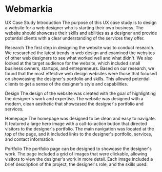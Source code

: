 # Webmarkia

UX Case Study
Introduction
The purpose of this UX case study is to design a website for a web designer who is starting their own business. The website should showcase their skills and abilities as a designer and provide potential clients with a clear understanding of the services they offer.

Research
The first step in designing the website was to conduct research. We researched the latest trends in web design and examined the websites of other web designers to see what worked well and what didn't. We also looked at the target audience for the website, which included small business owners, startups, and entrepreneurs.
Based on our research, we found that the most effective web design websites were those that focused on showcasing the designer's portfolio and skills. This allowed potential clients to get a sense of the designer's style and capabilities.

Design
The design of the website was created with the goal of highlighting the designer's work and expertise. The website was designed with a modern, clean aesthetic that showcased the designer's portfolio and services.

Homepage
The homepage was designed to be clean and easy to navigate. It featured a large hero image with a call-to-action button that directed visitors to the designer's portfolio. The main navigation was located at the top of the page, and it included links to the designer's portfolio, services, and contact information.

Portfolio
The portfolio page can be designed to showcase the designer's work. The page included a grid of images that were clickable, allowing visitors to view the designer's work in more detail. Each image included a brief description of the project, the designer's role, and the skills used.
